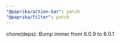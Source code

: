 ```yaml
---
"@paprika/action-bar": patch
"@paprika/filter": patch
---
```


chore(deps): Bump immer from 6.0.9 to 8.0.1
